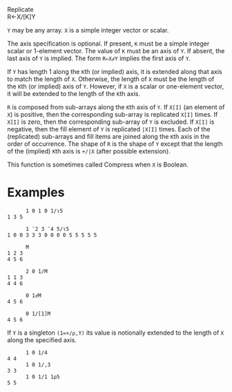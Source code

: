 <div class="heading">
  <div class="name">Replicate</div>
  <div class="command">R←X/[K]Y</div>
</div>

`Y` may be any array.  `X` is a simple integer vector or scalar.

The axis specification is optional.  If present, `K` must be a simple integer scalar or 1-element vector.  The value of `K` must be an axis of `Y`.  If absent, the last axis of `Y` is implied.  The form `R←X⌿Y` implies the first axis of `Y`.

If `Y` has length 1 along the `K`th (or implied) axis, it is extended along that axis to match the length of `X`. Otherwise, the length of `X` must be the length of the `K`th (or implied) axis of `Y`. However, if `X` is a scalar or one-element vector, it will be extended to the length of the `K`th axis.

`R` is composed from sub-arrays along the `K`th axis of `Y`.  If `X[I]` (an element of `X`) is positive, then the corresponding sub-array is replicated `X[I]` times.  If `X[I]` is zero, then the corresponding sub-array of `Y` is excluded.  If `X[I]` is negative, then the fill element of  `Y` is replicated `|X[I]` times.  Each of the (replicated) sub-arrays and fill items are joined along the `K`th axis in the order of occurrence.  The shape of `R` is the shape of `Y` except that the length of the (implied) `K`th axis is `+/|X` (after possible extension).

This function is sometimes called Compress when `X` is Boolean.

# Examples
```apl
      1 0 1 0 1/⍳5
1 3 5
 
      1 ¯2 3 ¯4 5/⍳5
1 0 0 3 3 3 0 0 0 0 5 5 5 5 5
 
      M
1 2 3
4 5 6
 
      2 0 1/M
1 1 3
4 4 6
 
      0 1⌿M
4 5 6
 
      0 1/[1]M
4 5 6
```

If `Y` is a singleton `(1=×/⍴,Y)` its value is notionally extended to the length of `X` along the specified axis.
```apl
      1 0 1/4
4 4
      1 0 1/,3
3 3
      1 0 1/1 1⍴5
5 5
 
 
```
